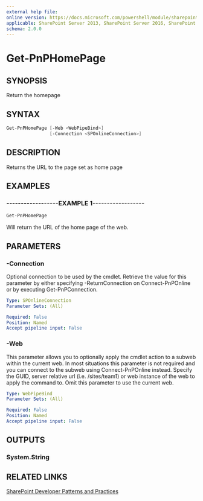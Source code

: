 ```yaml
---
external help file:
online version: https://docs.microsoft.com/powershell/module/sharepoint-pnp/get-pnphomepage
applicable: SharePoint Server 2013, SharePoint Server 2016, SharePoint Server 2019, SharePoint Online
schema: 2.0.0
---
```

# Get-PnPHomePage

## SYNOPSIS
Return the homepage

## SYNTAX

```powershell
Get-PnPHomePage [-Web <WebPipeBind>]
                [-Connection <SPOnlineConnection>]
```

## DESCRIPTION
Returns the URL to the page set as home page

## EXAMPLES

### ------------------EXAMPLE 1------------------
```powershell
Get-PnPHomePage
```

Will return the URL of the home page of the web.

## PARAMETERS

### -Connection
Optional connection to be used by the cmdlet. Retrieve the value for this parameter by either specifying -ReturnConnection on Connect-PnPOnline or by executing Get-PnPConnection.

```yaml
Type: SPOnlineConnection
Parameter Sets: (All)

Required: False
Position: Named
Accept pipeline input: False
```

### -Web
This parameter allows you to optionally apply the cmdlet action to a subweb within the current web. In most situations this parameter is not required and you can connect to the subweb using Connect-PnPOnline instead. Specify the GUID, server relative url (i.e. /sites/team1) or web instance of the web to apply the command to. Omit this parameter to use the current web.

```yaml
Type: WebPipeBind
Parameter Sets: (All)

Required: False
Position: Named
Accept pipeline input: False
```

## OUTPUTS

### System.String

## RELATED LINKS

[SharePoint Developer Patterns and Practices](https://aka.ms/sppnp)
